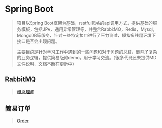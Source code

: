 # Spring Boot

> 项目以Spring Boot框架为基础，restful风格的api调用方式，提供基础的服务模板，包括JPA，通用异常管理等，并整合RabbitMQ，Redis，Mysql，MongoDB等服务，针对一些特定接口进行了压力测试，模拟多线程环境下接口是否会出现问题。
>
> 主要目的是针对学习工作中遇到的一些问题和对于问题的总结，删除了复杂的业务逻辑，提供简易版的demo，用于学习交流。（很多代码还未提供MD文件说明，文档不断在更新中）

## RabbitMQ

> [概念理解]( [https://github.com/oubin17/springboot/blob/master/src/main/resources/md/rabbitmq/RabbitMQ%E6%A6%82%E5%BF%B5.md](https://github.com/oubin17/springboot/blob/master/src/main/resources/md/rabbitmq/RabbitMQ概念.md) )

## 简易订单

>  [Order](https://github.com/oubin17/springboot/blob/master/src/main/resources/md/order/Order.md) 

